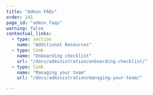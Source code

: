```yaml
---
title: "Admin FAQs"
order: 141
page_id: "admin_faqs"
warning: false
contextual_links:
  - type: section
    name: "Additional Resources"
  - type: link
    name: "Onboarding checklist"
    url: "/docs/administration/onboarding-checklist/"
  - type: link
    name: "Managing your team"
    url: "/docs/administration/managing-your-team/"

---
```


<!-- ### question -->

<!-- answer -->
